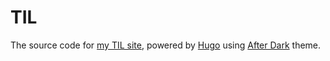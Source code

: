 # TIL

The source code for [my TIL site](https://til.phanan.net), powered by [Hugo](https://gohugo.io/) using [After Dark](https://comfusion.github.io/after-dark/) theme.
